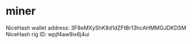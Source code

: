 # miner

NiceHash wallet address: 3F8eMXyShK8d1dZFtBr13hcAHMMGJDKDSM
NiceHash rig ID: wpjf4aw9ix6j4ui
